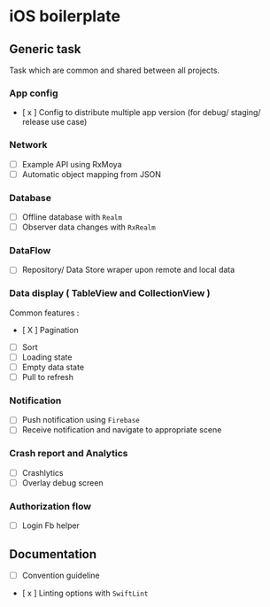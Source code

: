 # iOS boilerplate 

## Generic task
Task which are common and shared between all projects.

### App config
* [ x ] Config to distribute multiple app version (for debug/ staging/ release use case)

### Network
* [ ] Example API using RxMoya
* [ ] Automatic object mapping from JSON

### Database
* [ ] Offline database with `Realm`
* [ ] Observer data changes with `RxRealm`

### DataFlow
* [ ] Repository/ Data Store wraper upon remote and local data

### Data display ( TableView and CollectionView )
Common features :
* [ X ] Pagination 
* [ ] Sort
* [ ] Loading state
* [ ] Empty data state
* [ ] Pull to refresh

### Notification
* [ ] Push notification using `Firebase`
* [ ] Receive notification and navigate to appropriate scene

### Crash report and Analytics
* [ ] Crashlytics
* [ ] Overlay debug screen 

### Authorization flow 
* [ ] Login Fb helper

## Documentation
* [ ] Convention guideline 
* [ x ] Linting options with `SwiftLint`
